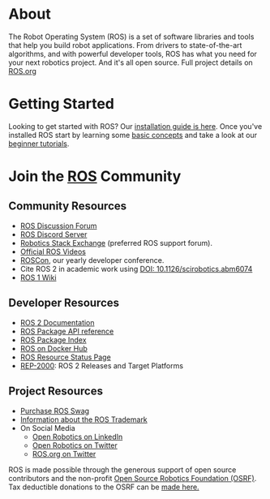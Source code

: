 # About 
The Robot Operating System (ROS) is a set of software libraries and tools that help you build robot applications. From drivers to state-of-the-art algorithms, and with powerful developer tools, ROS has what you need for your next robotics project. And it's all open source. Full project details on [ROS.org](https://ros.org/)

# Getting Started 
Looking to get started with ROS? Our [installation guide is here](https://www.ros.org/blog/getting-started/). Once you've installed ROS start by learning some [basic concepts](https://docs.ros.org/en/rolling/Concepts/Basic.html) and take a look at our [beginner tutorials](https://docs.ros.org/en/rolling/Tutorials/Beginner-CLI-Tools.html).

# Join the [ROS](https://ros.org/) Community

## Community Resources

* [ROS Discussion Forum](https://discourse.ros.org/)
* [ROS Discord Server](https://discord.com/servers/open-robotics-1077825543698927656)
* [Robotics Stack Exchange](https://robotics.stackexchange.com/) (preferred ROS support forum).
* [Official ROS Videos](https://vimeo.com/osrfoundation)
* [ROSCon](https://roscon.ros.org), our yearly developer conference. 
* Cite ROS 2 in academic work using [DOI: 10.1126/scirobotics.abm6074](https://www.science.org/doi/10.1126/scirobotics.abm6074) 
* [ROS 1 Wiki](https://wiki.ros.org/)

## Developer Resources
* [ROS 2 Documentation](https://docs.ros.org/)
* [ROS Package API reference](https://docs.ros.org/en/rolling/p/)
* [ROS Package Index](https://index.ros.org/)
* [ROS on Docker Hub](https://hub.docker.com/_/ros/)
* [ROS Resource Status Page](https://status.openrobotics.org/)
* [REP-2000](https://ros.org/reps/rep-2000.html): ROS 2 Releases and Target Platforms

## Project Resources
* [Purchase ROS Swag](https://spring.ros.org/)
* [Information about the ROS Trademark](https://www.ros.org/blog/media/)
* On Social Media
  * [Open Robotics on LinkedIn](https://www.linkedin.com/company/open-source-robotics-foundation)
  * [Open Robotics on Twitter](https://twitter.com/OpenRoboticsOrg)
  * [ROS.org on Twitter](https://twitter.com/ROSOrg)

ROS is made possible through the generous support of open source contributors and the non-profit [Open Source Robotics Foundation (OSRF)](https://www.openrobotics.org/). Tax deductible donations to the OSRF can be [made here.](https://donorbox.org/support-open-robotics?utm_medium=qrcode&utm_source=qrcode)

